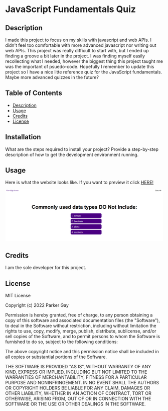 # JavaScript Fundamentals Quiz

## Description

I made this project to focus on my skills with javascript and web APIs.  I didn't feel too comfortable with more advanced javascript nor writing out web APIs.  This project was really difficult to start with, but I ended up finding a groove a bit later in the project.  I was finding myself easily recollecting what I needed, however the biggest thing this project taught me was the important of psuedo-code.  Hopefully I remember to update this project so I have a nice litte reference quiz for the JavaScript fundamentals.  Maybe more advanced quizzes in the future?

## Table of Contents

  - [Description](#description)
  - [Usage](#usage)
  - [Credits](#credits)
  - [License](#license)

## Installation

What are the steps required to install your project? Provide a step-by-step description of how to get the development environment running.

## Usage

Here is what the website looks like.  If you want to preview it click [HERE!](https://parksfg.github.io/JavaScript-Fundamentals-Quiz/)

![website preview](/assets/images/websitePreview.png)
## Credits

I am the sole developer for this project.

## License

MIT License

Copyright (c) 2022 Parker Gay

Permission is hereby granted, free of charge, to any person obtaining a copy of this software and associated documentation files (the "Software"), to deal in the Software without restriction, including without limitation the rights to use, copy, modify, merge, publish, distribute, sublicense, and/or sell copies of the Software, and to permit persons to whom the Software is furnished to do so, subject to the following conditions:

The above copyright notice and this permission notice shall be included in all copies or substantial portions of the Software.

THE SOFTWARE IS PROVIDED "AS IS", WITHOUT WARRANTY OF ANY KIND, EXPRESS OR IMPLIED, INCLUDING BUT NOT LIMITED TO THE WARRANTIES OF MERCHANTABILITY, FITNESS FOR A PARTICULAR PURPOSE AND NONINFRINGEMENT. IN NO EVENT SHALL THE AUTHORS OR COPYRIGHT HOLDERS BE LIABLE FOR ANY CLAIM, DAMAGES OR OTHER LIABILITY, WHETHER IN AN ACTION OF CONTRACT, TORT OR OTHERWISE, ARISING FROM, OUT OF OR IN CONNECTION WITH THE SOFTWARE OR THE USE OR OTHER DEALINGS IN THE SOFTWARE.
